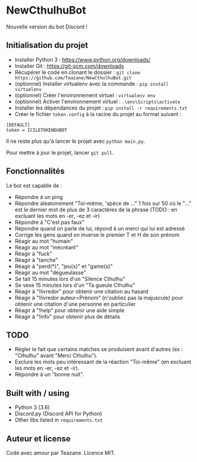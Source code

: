 # NewCthulhuBot
Nouvelle version du bot Discord !

## Initialisation du projet
- Installer Python 3 : https://www.python.org/downloads/
- Installer Git : https://git-scm.com/downloads
- Récupérer le code en clonant le dossier : `git clone https://github.com/Teazane/NewCthulhuBot.git`
- (optionnel) Installer virtualenv avec la commande : `pip install virtualenv`
- (optionnel) Créer l'environnement virtuel : `virtualenv env`
- (optionnel) Activer l'environnement virtuel : `.\env\Scripts\activate`
- Installer les dépendances du projet : `pip install -r requirements.txt`
- Créer le fichier `token.config` à la racine du projet au format suivant :
```
[DEFAULT]
token = ICILETOKENDUBOT
```

Il ne reste plus qu'à lancer le projet avec `python main.py`.

Pour mettre à jour le projet, lancer `git pull`.

## Fonctionnalités
Le bot est capable de :
- Répondre à un ping
- Répondre aléatoirement "Toi-même, 'spèce de ..." 1 fois sur 50 où le "..." est le dernier mot de plus de 3 caractères de la phrase (TODO : en excluant les mots en -er, -ez et -ir)
- Répondre à "C'est pas faux"
- Répondre quand on parle de lui, répond à un merci qui lui est adressé
- Corrige les gens quand on inverse le premier T et H de son prénom
- Réagir au mot "humain"
- Réagir au mot "mécréant"
- Réagir à "fuck"
- Réagir à "tanche"
- Réagir à "perd(*)", "jeu(x)" et "game(s)"
- Réagir au mot "dégueulasse"
- Se tait 15 minutes lors d'un "Silence Cthulhu"
- Se vexe 15 minutes lors d'un "Ta gueule Cthulhu"
- Réagir à "!livredor" pour obtenir une citation au hasard
- Réagir à "!livredor auteur=Prénom" (n'oubliez pas la majuscule) pour obtenir une citation d'une personne en particulier
- Réagir à "!help" pour obtenir une aide simple
- Réagir à "!info" pour obtenir plus de détails

## TODO
- Régler le fait que certains matches se produisent avant d'autres (ex : "Cthulhu" avant "Merci Cthulhu").
- Exclure les mots peu intéressant de la réaction "Toi-même" (en excluant les mots en -er, -ez et -ir).
- Répondre à un "bonne nuit".

## Built with / using
- Python 3 (3.6)
- Discord.py (Discord API for Python)
- Other libs listed in `requirements.txt`

## Auteur et license
Codé avec amour par Teazane. 
Licence MIT.